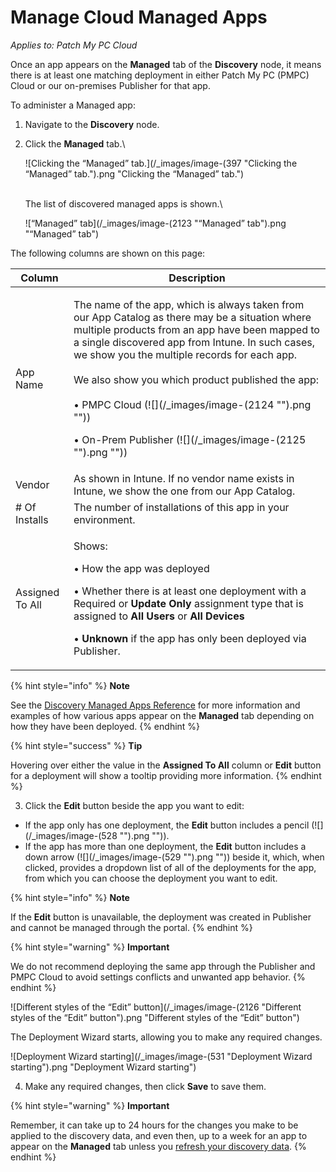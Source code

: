 # Manage Cloud Managed Apps

_Applies to: Patch My PC Cloud_

Once an app appears on the **Managed** tab of the **Discovery** node, it means there is at least one matching deployment in either Patch My PC (PMPC) Cloud or our on-premises Publisher for that app.

To administer a Managed app:

1. Navigate to the **Discovery** node.
2.  Click the **Managed** tab.\


    ![Clicking the “Managed” tab.](/_images/image-(397 "Clicking the “Managed” tab.").png "Clicking the “Managed” tab.")

    \
    The list of discovered managed apps is shown.\


    ![“Managed” tab](/_images/image-(2123 "“Managed” tab").png "“Managed” tab")

The following columns are shown on this page:

| Column          | Description                                                                                                                                                                                                                                                                                                                                                                                                                                                                                  |
| --------------- | -------------------------------------------------------------------------------------------------------------------------------------------------------------------------------------------------------------------------------------------------------------------------------------------------------------------------------------------------------------------------------------------------------------------------------------------------------------------------------------------- |
| App Name        | <p>The name of the app, which is always taken from our App Catalog as there may be a situation where multiple products from an app have been mapped to a single discovered app from Intune. In such cases, we show you the multiple records for each app.<br><br>We also show you which product published the app:<br><br>• PMPC Cloud (![](/_images/image-(2124 "").png ""))</p><p>• On-Prem Publisher (![](/_images/image-(2125 "").png ""))</p> |
| Vendor          | As shown in Intune. If no vendor name exists in Intune, we show the one from our App Catalog.                                                                                                                                                                                                                                                                                                                                                                                                |
| # Of Installs   | The number of installations of this app in your environment.                                                                                                                                                                                                                                                                                                                                                                                                                                 |
| Assigned To All | <p>Shows:</p><p>• How the app was deployed</p><p>• Whether there is at least one deployment with a Required or <strong>Update Only</strong> assignment type that is assigned to <strong>All Users</strong> or <strong>All Devices</strong></p><p>• <strong>Unknown</strong> if the app has only been deployed via Publisher.</p>                                                                                                                                                             |

{% hint style="info" %}
**Note**

See the [Discovery Managed Apps Reference](cloud-discovery-managed-apps-reference.md) for more information and examples of how various apps appear on the **Managed** tab depending on how they have been deployed.
{% endhint %}

{% hint style="success" %}
**Tip**

Hovering over either the value in the **Assigned To All** column or **Edit** button for a deployment will show a tooltip providing more information.
{% endhint %}

3. Click the **Edit** button beside the app you want to edit:

* If the app only has one deployment, the **Edit** button includes a pencil (![](/_images/image-(528 "").png "")).
* If the app has more than one deployment, the **Edit** button includes a down arrow (![](/_images/image-(529 "").png "")) beside it, which, when clicked, provides a dropdown list of all of the deployments for the app, from which you can choose the deployment you want to edit.

{% hint style="info" %}
**Note**

If the **Edit** button is unavailable, the deployment was created in Publisher and cannot be managed through the portal.
{% endhint %}

{% hint style="warning" %}
**Important**

We do not recommend deploying the same app through the Publisher and PMPC Cloud to avoid settings conflicts and unwanted app behavior.
{% endhint %}

![Different styles of the “Edit” button](/_images/image-(2126 "Different styles of the “Edit” button").png "Different styles of the “Edit” button")

The Deployment Wizard starts, allowing you to make any required changes.

![Deployment Wizard starting](/_images/image-(531 "Deployment Wizard starting").png "Deployment Wizard starting")

4. Make any required changes, then click **Save** to save them.

{% hint style="warning" %}
**Important**

Remember, it can take up to 24 hours for the changes you make to be applied to the discovery data, and even then, up to a week for an app to appear on the **Managed** tab unless you [refresh your discovery data](refresh-cloud-discovery-data.md).
{% endhint %}
